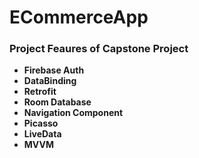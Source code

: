# ECommerceApp


### Project Feaures of Capstone Project


- <b>Firebase Auth</b>
- <b>DataBinding</b>
- <b>Retrofit</b>
- <b>Room Database</b>
- <b>Navigation Component</b>
- <b>Picasso</b>
- <b>LiveData</b>
- <b>MVVM</b>
